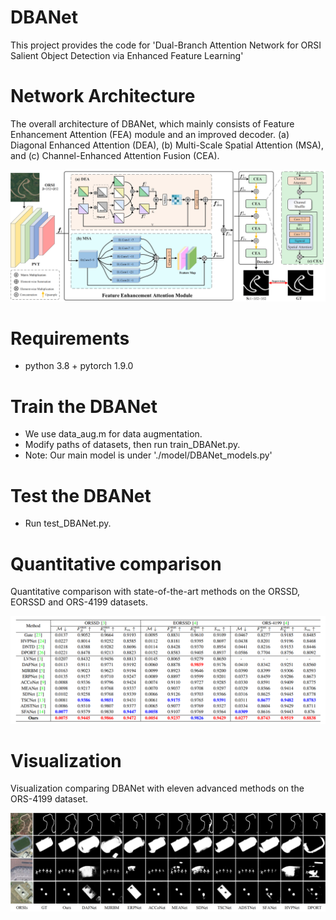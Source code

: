 # DBANet
This project provides the code for 'Dual-Branch Attention Network for ORSI Salient Object Detection via Enhanced Feature Learning'

# Network Architecture
The overall architecture of DBANet, which mainly consists of Feature Enhancement Attention (FEA) module and an improved decoder. (a) Diagonal Enhanced Attention (DEA), (b) Multi-Scale Spatial Attention (MSA), and (c) Channel-Enhanced Attention Fusion (CEA).

<div align="center">
<img width="900" alt="image" src="images/DBANet.png?raw=true">
</div>

# Requirements

- python 3.8 + pytorch 1.9.0

# Train the DBANet
- We use data_aug.m for data augmentation.
- Modify paths of datasets, then run train_DBANet.py.
- Note: Our main model is under './model/DBANet_models.py'

# Test the DBANet
- Run test_DBANet.py.

# Quantitative comparison
Quantitative comparison with state-of-the-art methods on the ORSSD, EORSSD and ORS-4199 datasets.

<div align="center">
<img width="900" alt="image" src="images/table.png?raw=true">
</div>

# Visualization
Visualization comparing DBANet with eleven advanced methods on the ORS-4199 dataset.

<div align="center">
<img width="900" alt="image" src="images/Visualization.png?raw=true">
</div>


